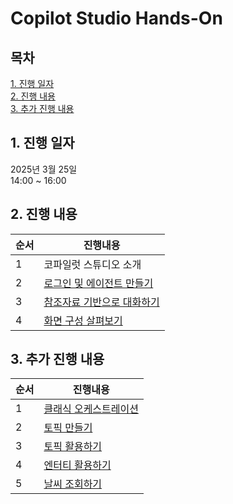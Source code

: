 # Copilot Studio Hands-On

## 목차
[1. 진행 일자](#1-진행-일자)</br>
[2. 진행 내용](#2-진행-내용)</br>
[3. 추가 진행 내용](#3-추가-진행-내용)

## 1. 진행 일자
2025년 3월 25일 </br>
14:00 ~ 16:00

## 2. 진행 내용

|순서|진행내용|
|--|--|
|1|코파일럿 스튜디오 소개|
|2|[로그인 및 에이전트 만들기](https://github.com/FDX-edu/20250325_CopilotStudio/blob/main/lab01/lab01_01.md)|
|3|[참조자료 기반으로 대화하기](https://github.com/FDX-edu/20250325_CopilotStudio/blob/main/lab01/lab01_02.md)|
|4|[화면 구성 살펴보기](https://github.com/FDX-edu/20250325_CopilotStudio/blob/main/lab01/lab01_03.md)|

## 3. 추가 진행 내용

|순서|진행내용|
|--|--|
|1|[클래식 오케스트레이션](https://github.com/FDX-edu/20250325_CopilotStudio/blob/main/lab02/lab02_01.md)|
|2|[토픽 만들기](https://github.com/FDX-edu/20250325_CopilotStudio/blob/main/lab02/lab02_02.md)|
|3|[토픽 활용하기](https://github.com/FDX-edu/20250325_CopilotStudio/blob/main/lab02/lab02_03.md)|
|4|[엔터티 활용하기](https://github.com/FDX-edu/20250325_CopilotStudio/blob/main/lab02/lab02_04.md)|
|5|[날씨 조회하기](https://github.com/FDX-edu/20250325_CopilotStudio/blob/main/lab02/lab02_05.md)|
